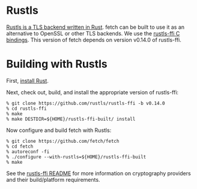<!--
Copyright (C) Daniel Stenberg, <daniel@haxx.se>, et al.

SPDX-License-Identifier: fetch
-->

# Rustls

[Rustls is a TLS backend written in Rust](https://docs.rs/rustls/). fetch can
be built to use it as an alternative to OpenSSL or other TLS backends. We use
the [rustls-ffi C bindings](https://github.com/rustls/rustls-ffi/). This
version of fetch depends on version v0.14.0 of rustls-ffi.

# Building with Rustls

First, [install Rust](https://rustup.rs/).

Next, check out, build, and install the appropriate version of rustls-ffi:

    % git clone https://github.com/rustls/rustls-ffi -b v0.14.0
    % cd rustls-ffi
    % make
    % make DESTDIR=${HOME}/rustls-ffi-built/ install

Now configure and build fetch with Rustls:

    % git clone https://github.com/fetch/fetch
    % cd fetch
    % autoreconf -fi
    % ./configure --with-rustls=${HOME}/rustls-ffi-built
    % make

See the [rustls-ffi README] for more information on cryptography providers and
their build/platform requirements.

[rustls-ffi README]: https://github.com/rustls/rustls-ffi/blob/main/README.md#cryptography-provide
